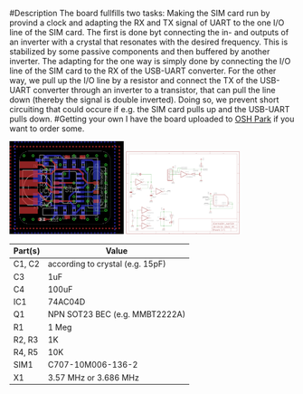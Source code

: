 #Description
The board fullfills two tasks: Making the SIM card run by provind a clock and adapting the RX and TX signal of UART to the one I/O line of the SIM card.
The first is done byt connecting the in- and outputs of an inverter with a crystal that resonates with the desired frequency. This is stabilized by some passive components and then buffered by another inverter.
The adapting for the one way is simply done by connecting the I/O line of the SIM card to the RX of the USB-UART converter. For the other way, we pull up the I/O line by a resistor and connect the TX of the USB-UART converter through an inverter to a transistor, that can pull the line down (thereby the signal is double inverted).
Doing so, we prevent short circuiting that could occure if e.g. the SIM card pulls up and the USB-UART pulls down.
#Getting your own
I have the board uploaded to [OSH Park](https://oshpark.com/shared_projects/abhypSsD) if you want to order some.

<img src="./img/brd.png" alt="Board" width="40%"/>
<img src="./img/sch.png" alt="Schematic" width="40%"/>

|Part(s) |Value |
|---|---|
| C1, C2 | according to crystal (e.g. 15pF) |
| C3 | 1uF |
| C4 | 100uF |
| IC1 | 74AC04D |
| Q1 | NPN SOT23 BEC (e.g. MMBT2222A) |
| R1 | 1 Meg |
| R2, R3 | 1K |
| R4, R5 | 10K |
| SIM1| C707-10M006-136-2 |
| X1 | 3.57 MHz or 3.686 MHz|
